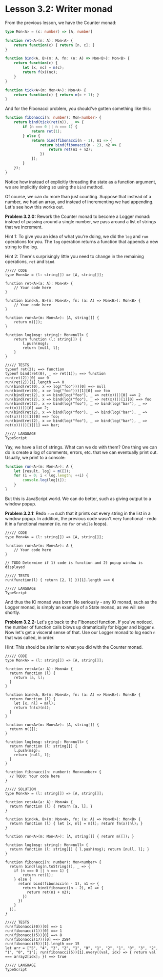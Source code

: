 # Lesson 3.2: Writer monad

From the previous lesson, we have the Counter monad:

```typescript
type Mon<A> = (c: number) => [A, number]

function ret<A>(n: A): Mon<A> {
    return function(c) { return [n, c]; }
}

function bind<A, B>(m: A, fn: (n: A) => Mon<B>): Mon<B> {
    return function(c) {
        let [x, nc] = m(c);
        return f(x)(nc);
    }
}

function tick<A>(m: Mon<A>): Mon<A> {
    return function(c) { return m(c + 1); }
}
```

And for the Fibonacci problem, you should've gotten something like this:

```typescript
function fibonacci(n: number): Mon<number> {
    return bind(tick(ret(n)), _ => {
        if (n === 0 || n === 1) {
            return ret(1);
        } else {
            return bind(fibonacci(n - 1), n1 => {
                return bind(fibonacci(n - 2), n2 => {
                    return ret(n1 + n2);
                })
            });
        }
    });
}
```

Notice how instead of explicitly threading the state as a function argument, we are implicitly doing so using the `bind` method.

Of course, we can do more than just counting. Suppose that instead of a number, we had an array, and instead of incrementing we had appending. Let's see how this works out.

**Problem 3.2.0:** Rework the Counter monad to become a Logger monad: instead of passing around a single number, we pass around a list of strings that we increment.

Hint 1: To give you an idea of what you're doing, we did the `log` and `run` operations for you. The `log` operation returns a function that appends a new string to the log.
 
Hint 2: There's surprisingly little you need to change in the remaining operations, `ret` and `bind`.

```problem
///// CODE
type Mon<A> = (l: string[]) => [A, string[]];

function ret<A>(a: A): Mon<A> {
    // Your code here 
}

function bind<A, B>(m: Mon<A>, fn: (a: A) => Mon<B>): Mon<B> {
    // Your code here 
}

function run<A>(m: Mon<A>): [A, string[]] {
    return m([]);
}

function log(msg: string): Mon<null> {
    return function (l: string[]) {
        l.push(msg);
        return [null, l];
    }
}

///// TESTS
typeof ret(2); ==> function
typeof bind(ret(0), _ => ret(1)); ==> function
run(ret(2))[0] ==> 0
run(ret(2))[1].length ==> 0
run(bind(ret(0), x => log("foo")))[0] ==> null
run(bind(ret(0), x => log("foo")))[1][0] ==> foo
run(bind(ret(2), x => bind(log("foo"), _ => ret(x))))[0] ==> 2
run(bind(ret(2), x => bind(log("foo"), _ => ret(x))))[1][0] ==> foo
run(bind(ret(2), x => bind(log("foo"), _ => bind(log("bar"), _ => ret(x)))))[0] ==> 2;
run(bind(ret(2), x => bind(log("foo"), _ => bind(log("bar"), _ => ret(x)))))[1][0] ==> foo;
run(bind(ret(2), x => bind(log("foo"), _ => bind(log("bar"), _ => ret(x)))))[1][1] ==> bar;

///// LANGUAGE
TypeScript
```

Yay, we have a list of strings. What can we do with them? One thing we can do is create a log of comments, errors, etc. that we can eventually print out. Usually, we print to a console:

```typescript
function run<A>(m: Mon<A>): A {
    let [result, log] = m([]);
    for (i = 0; i < log.length; ++i) {
        console.log(log[i]);
    }
}
```

But this is JavaScript world. We can do better, such as giving output to a window popup.

**Problem 3.2.1:** Redo `run` such that it prints out every string in the list in a window popup. In addition, the previous code wasn't very functional - redo it in a functional manner (ie. no `for` or `while` loops).

```problem
///// CODE
type Mon<A> = (l: string[]) => [A, string[]];

function run<A>(m: Mon<A>): A {
    // Your code here
}

// TODO Determine if 1) code is function and 2) popup window is displayed

///// TESTS
run(function(l) { return [2, l] })[1].length ==> 0

///// LANGUAGE
TypeScript
```

And thus the IO monad was born. No seriously - any IO monad, such as the Logger monad, is simply an example of a State monad, as we will see shortly.

**Problem 3.2.2:** Let's go back to the Fibonacci function. If you've noticed, the number of function calls blows up dramatically for bigger and bigger `n`. Now let's get a visceral sense of that. Use our Logger monad to log each `n` that was called, in order.

Hint: This should be similar to what you did with the Counter monad.

```problem
///// CODE
type Mon<A> = (l: string[]) => [A, string[]];

function ret<A>(a: A): Mon<A> {
  return function (l) {
    return [a, l];
  }
}

function bind<A, B>(m: Mon<A>, fn: (a: A) => Mon<B>): Mon<B> {
  return function (l) {
    let [x, nl] = m(l);
    return fn(x)(nl);
  }
}

function run<A>(m: Mon<A>): [A, string[]] {
  return m([]);
}

function log(msg: string): Mon<null> {
  return function (l: string[]) {
    l.push(msg);
    return [null, l];
  }
}

function fibonacci(n: number): Mon<number> {
  // TODO: Your code here 
}

///// SOLUTION
type Mon<A> = (l: string[]) => [A, string[]];

function ret<A>(a: A): Mon<A> {
  return function (l) { return [a, l]; }
}

function bind<A, B>(m: Mon<A>, fn: (a: A) => Mon<B>): Mon<B> {
  return function (l) { let [x, nl] = m(l); return fn(x)(nl); }
}

function run<A>(m: Mon<A>): [A, string[]] { return m([]); }

function log(msg: string): Mon<null> {
  return function (l: string[]) { l.push(msg); return [null, l]; }
}

function fibonacci(n: number): Mon<number> {
  return bind(log(n.toString()), _ => {
    if (n === 0 || n === 1) {
        return ret(1);
    } else {
      return bind(fibonacci(n - 1), n1 => {
        return bind(fibonacci(n - 2), n2 => {
          return ret(n1 + n2);
        })
      })
    }
  });
}

///// TESTS
run(fibonacci(0))[0] ==> 1
run(fibonacci(1))[0] ==> 1
run(fibonacci(5))[0] ==> 8
run(fibonacci(17))[0] ==> 2584
run(fibonacci(5))[1].length ==> 15
let arr = ["5", "4", "3", "2", "1", "0", "1", "2", "1", "0", "3", "2", "1", "0", "1"]; run(fibonacci(5))[1].every((val, idx) => { return val === array2[idx]; }) ==> true

///// LANGUAGE
TypeScript
```